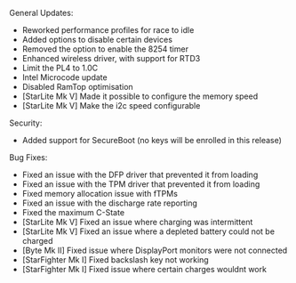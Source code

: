 General Updates:
* Reworked performance profiles for race to idle
* Added options to disable certain devices
* Removed the option to enable the 8254 timer
* Enhanced wireless driver, with support for RTD3
* Limit the PL4 to 1.0C
* Intel Microcode update
* Disabled RamTop optimisation
* [StarLite Mk V] Made it possible to configure the memory speed
* [StarLite Mk V] Make the i2c speed configurable

Security:
* Added support for SecureBoot (no keys will be enrolled in this release)

Bug Fixes:
* Fixed an issue with the DFP driver that prevented it from loading
* Fixed an issue with the TPM driver that prevented it from loading
* Fixed memory allocation issue with fTPMs
* Fixed an issue with the discharge rate reporting
* Fixed the maximum C-State
* [StarLite Mk V] Fixed an issue where charging was intermittent
* [StarLite Mk V] Fixed an issue where a depleted battery could not be charged
* [Byte Mk II] Fixed issue where DisplayPort monitors were not connected
* [StarFighter Mk I] Fixed backslash key not working
* [StarFighter Mk I] Fixed issue where certain charges wouldnt work
